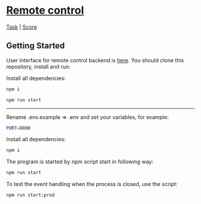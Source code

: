 # [Remote control](https://github.com/mashuxa/remote-control/pull/1)

[Task](https://github.com/AlreadyBored/nodejs-assignments/blob/main/assignments/remote-control/assignment.md) |
[Score](https://github.com/AlreadyBored/nodejs-assignments/blob/main/assignments/remote-control/score.md)

## Getting Started

User interface for remote control backend is [here](https://github.com/rolling-scopes-school/remote-control).
You should clone this repository, install and run:

Install all dependencies:

```bash
npm i
```

```bash
npm run start
```

---

Rename .env.example => .env and set your variables, for example:
```bash
PORT=8080
```

Install all dependencies:

```bash
npm i
```

The program is started by npm script start in following way:

```bash
npm run start 
```

To test the event handling when the process is closed, use the script:

```bash
npm run start:prod 
```